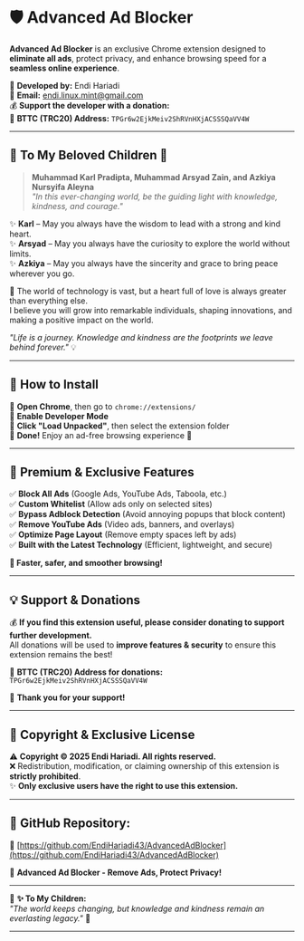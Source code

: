 # 🛡️ Advanced Ad Blocker  

**Advanced Ad Blocker** is an exclusive Chrome extension designed to **eliminate all ads**, protect privacy, and enhance browsing speed for a **seamless online experience**.  

📌 **Developed by:** Endi Hariadi  
📧 **Email:** [endi.linux.mint@gmail.com](mailto:endi.linux.mint@gmail.com)  
💰 **Support the developer with a donation:**  
🔗 **BTTC (TRC20) Address:** `TPGr6w2EjkMeiv2ShRVnHXjACSSSQaVV4W`  

---

## 🌟 **To My Beloved Children** 💖  

> **Muhammad Karl Pradipta, Muhammad Arsyad Zain, and Azkiya Nursyifa Aleyna**  
> _"In this ever-changing world, be the guiding light with knowledge, kindness, and courage."_  

✨ **Karl** – May you always have the wisdom to lead with a strong and kind heart.  
✨ **Arsyad** – May you always have the curiosity to explore the world without limits.  
✨ **Azkiya** – May you always have the sincerity and grace to bring peace wherever you go.  

🌿 The world of technology is vast, but a heart full of love is always greater than everything else.  
I believe you will grow into remarkable individuals, shaping innovations, and making a positive impact on the world.  

*"Life is a journey. Knowledge and kindness are the footprints we leave behind forever."* 💡  

---

## 📜 **How to Install**  
🔹 **Open Chrome**, then go to `chrome://extensions/`  
🔹 **Enable Developer Mode**  
🔹 **Click "Load Unpacked"**, then select the extension folder  
🔹 **Done!** Enjoy an ad-free browsing experience 🚀  

---

## 💎 **Premium & Exclusive Features**  
✅ **Block All Ads** (Google Ads, YouTube Ads, Taboola, etc.)  
✅ **Custom Whitelist** (Allow ads only on selected sites)  
✅ **Bypass Adblock Detection** (Avoid annoying popups that block content)  
✅ **Remove YouTube Ads** (Video ads, banners, and overlays)  
✅ **Optimize Page Layout** (Remove empty spaces left by ads)  
✅ **Built with the Latest Technology** (Efficient, lightweight, and secure)  

**🚀 Faster, safer, and smoother browsing!**  

---

## 💡 **Support & Donations**  
💰 **If you find this extension useful, please consider donating to support further development.**  
All donations will be used to **improve features & security** to ensure this extension remains the best!  

🔗 **BTTC (TRC20) Address for donations:**  
`TPGr6w2EjkMeiv2ShRVnHXjACSSSQaVV4W`  

🙏 **Thank you for your support!**  

---

## 📜 **Copyright & Exclusive License**  
⚠️ **Copyright © 2025 Endi Hariadi. All rights reserved.**  
❌ Redistribution, modification, or claiming ownership of this extension is **strictly prohibited**.  
✨ **Only exclusive users have the right to use this extension.**  

---

## 🔗 **GitHub Repository:**  
🔗 [https://github.com/EndiHariadi43/AdvancedAdBlocker](https://github.com/EndiHariadi43/AdvancedAdBlocker)  

🚀 **Advanced Ad Blocker - Remove Ads, Protect Privacy!**  

---

🌿 **✨ To My Children:**  
*"The world keeps changing, but knowledge and kindness remain an everlasting legacy."* 💙  

---
